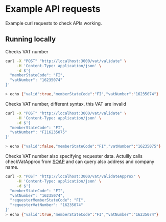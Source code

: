 # Example API requests

Example curl requests to check APIs working.

## Running locally

Checks VAT number

```bash
curl -X "POST" "http://localhost:3000/vat/validate" \
     -H 'Content-Type: application/json' \
     -d $'{
  "memberStateCode": "FI",
  "vatNumber": "16235074"
}'

> echo {"valid":true,"memberStateCode":"FI","vatNumber":"16235074"}
```

Checks VAT number, different syntax, this VAT are invalid

```bash
curl -X "POST" "http://localhost:3000/vat/validate" \
     -H 'Content-Type: application/json' \
     -d $'{
  "memberStateCode": "FI",
  "vatNumber": "FI16235075"
}'

> echo {"valid":false,"memberStateCode":"FI","vatNumber":"16235075"}
```

Checks VAT number also specifying requester data. Actullly calls checkVatApprox from [SOAP](http://ec.europa.eu/taxation_customs/vies/services/checkVatService?WSDL) and can query also address and company name.

```bash
curl -X "POST" "http://localhost:3000/vat/validateApprox" \
     -H 'Content-Type: application/json' \
     -d $'{
  "memberStateCode": "FI",
  "vatNumber": "16235074",
  "requesterMemberStateCode": "FI", 
  "requesterVatNumber": "16235074"
}'
> echo {"valid":true,"memberStateCode":"FI","vatNumber":"16235074"}
```
